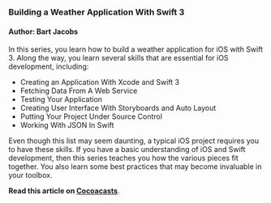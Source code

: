 ### Building a Weather Application With Swift 3

#### Author: Bart Jacobs

In this series, you learn how to build a weather application for iOS with Swift 3. Along the way, you learn several skills that are essential for iOS development, including:

- Creating an Application With Xcode and Swift 3
- Fetching Data From A Web Service
- Testing Your Application
- Creating User Interface With Storyboards and Auto Layout
- Putting Your Project Under Source Control
- Working With JSON In Swift

Even though this list may seem daunting, a typical iOS project requires you to have these skills. If you have a basic understanding of iOS and Swift development, then this series teaches you how the various pieces fit together. You also learn some best practices that may become invaluable in your toolbox.

**Read this article on [Cocoacasts](https://cocoacasts.com/building-a-weather-application-with-swift-3-setting-up-the-project/)**.

